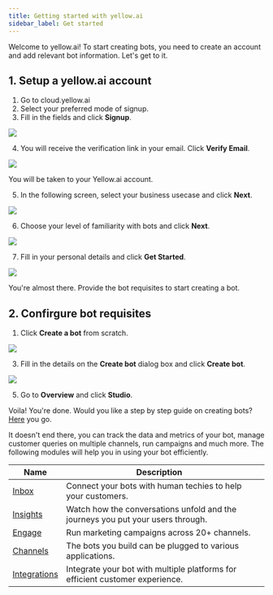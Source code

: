 ```yaml
---
title: Getting started with yellow.ai
sidebar_label: Get started
---
```


Welcome to yellow.ai! To start creating bots, you need to create an account and add relevant bot information. Let's get to it.

## **1. Setup a yellow.ai account**

1. Go to cloud.yellow.ai
2. Select your preferred mode of signup.
3. Fill in the fields and click **Signup**.

![](https://i.imgur.com/eTCs5QK.jpg)

4. You will receive the verification link in your email. Click **Verify Email**.

![](https://i.imgur.com/DjCqeFz.png)

You will be taken to your Yellow.ai account.

5. In the following screen, select your business usecase and click **Next**.

![](https://i.imgur.com/59QaZQF.jpg)

6. Choose your level of familiarity with bots and click **Next**.

![](https://i.imgur.com/gDRgnpb.jpg)

7. Fill in your personal details and click **Get Started**.

![](https://i.imgur.com/B5lXN0E.jpg)

You're almost there. Provide the bot requisites to start creating a bot.


## **2. Confirgure bot requisites**

1. Click **Create a bot** from scratch.

![](https://i.imgur.com/sem5S7Q.png)

3. Fill in the details on the **Create bot** dialog box and click **Create bot**.

![](https://i.imgur.com/GqmWXsx.png)

5. Go to **Overview** and click **Studio**.


Voila! You're done. Would you like a step by step guide on creating bots? [Here](https://docs.yellow.ai/docs/platform_concepts/studio/overview) you go.

It doesn't end there, you can track the data and metrics of your bot, manage customer queries on multiple channels, run campaigns and much more. The following modules will help you in using your bot efficiently.


| Name   | Description                                                      |     |
| ------ | ---------------------------------------------------------------- | --- |
[Inbox](https://docs.yellow.ai/docs/platform_concepts/inbox/inbox)      |     Connect your bots with human techies to help your customers.
[Insights](https://docs.yellow.ai/docs/platform_concepts/growth/overview) | Watch how the conversations unfold and the journeys you put your users through.
[Engage](https://docs.yellow.ai/docs/platform_concepts/engagement/engage) | Run marketing campaigns across 20+ channels.
[Channels](https://docs.yellow.ai/docs/platform_concepts/channelConfiguration/overview) | The bots you build can be plugged to various applications. 
[Integrations](https://docs.yellow.ai/docs/platform_concepts/appConfiguration/overview) | Integrate your bot with multiple platforms for efficient customer experience.
